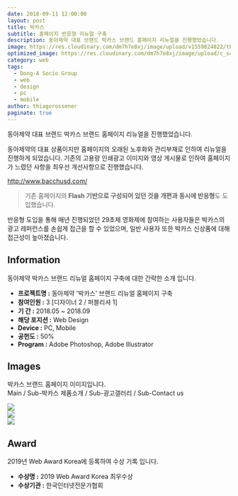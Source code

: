 ```yaml
---
date: 2018-09-11 12:00:00
layout: post
title: 박카스
subtitle: 홈페이지 반응형 리뉴얼 구축
description: 동아제약 대표 브랜드 박카스 브랜드 홈페이지 리뉴얼을 진행했었습니다.
image: https://res.cloudinary.com/dm7h7e8xj/image/upload/v1559824822/theme15_oqsl4z.jpg
optimized_image: https://res.cloudinary.com/dm7h7e8xj/image/upload/c_scale,w_380/v1559824822/theme15_oqsl4z.jpg
category: web
tags:
  - Dong-A Socio Group
  - web
  - design
  - pc
  - mobile
author: thiagorossener
paginate: true
---
```


<link rel="stylesheet" href="/assets/css/slick.css">
<link rel="stylesheet" href="/assets/css/slick-theme.css">


동아제약 대표 브랜드 박카스 브랜드 홈페이지 리뉴얼을 진행했었습니다.

동아제약의 대표 상품이지만 홈페이지의 오래된 노후화와 관리부재로 인하여 리뉴얼을 진행하게 되었습니다.
기존의 고용량 인쇄광고 이미지와 영상 게시물로 인하여 홈페이지가 느렸던 사항을 최우선 개선사항으로 진행했습니다.



<a href="http://www.bacchusd.com/" target="_blank">http://www.bacchusd.com/</a>


> 기존 홈페이지의 **Flash 기반으로 구성되어 있던 것을 개편과 동시에 반응형**도 도입했습니다.

반응형 도입을 통해 매년 진행되었던 29초제 영화제에 참여하는 사용자들은 박카스의 광고 레퍼런스를 손쉽게 접근을 할 수 있었으며, 
일반 사용자 또한 박카스 신상품에 대해 접근성이 높아졌습니다.


<!--page-->

## Information

동아제약 박카스 브랜드 리뉴얼 홈페이지 구축에 대한 간략한 소개 입니다.

- **프로젝트명 :** 동아제약 '박카스' 브랜드 리뉴얼 홈페이지 구축
- **참여인원 :** 3 [디자이너 2 / 퍼블리셔 1]
- **기 간 :** 2018.05 ~ 2018.09 
- **해당 포지션 :** Web Design
- **Device :** PC, Mobile
- **공헌도 :** 50%
- **Program :** Adobe Photoshop, Adobe Illustrator


<!--page-->

## Images

박카스 브랜드 홈페이지 이미지입니다.<br>
Main / Sub-박카스 제품소개 / Sub-광고갤러리 / Sub-Contact us

<section class="quotes">
  <div class="bubble">
    <img src="/assets/img/slide/bacchusd01.jpg" />
  </div>
  <div class="bubble">
    <img src="/assets/img/slide/bacchusd02.jpg" /> 
  </div>
  <div class="bubble">
    <img src="/assets/img/slide/bacchusd03.jpg" /> 
  </div>
</section>

<!--page-->

## Award

2019년 Web Award Korea에 등록하여 수상 기록 입니다.

- **수상명 :** 2019 Web Award Korea 최우수상
- **수상기관 :** 한국인터넷전문가협회


<!--page-->



<script type="text/javascript" src="https://cdnjs.cloudflare.com/ajax/libs/jquery/2.1.3/jquery.min.js"></script>
<script type="text/javascript" src="https://cdn.jsdelivr.net/jquery.slick/1.5.0/slick.min.js"></script>

<script>
	$('.quotes').slick({
  dots: true,
  infinite: true,
  autoplay: false,
  autoplaySpeed: 6000,
  speed: 800,
  slidesToShow: 1,
  adaptiveHeight: true
});
$( document ).ready(function() {
$('.no-fouc').removeClass('no-fouc');
});
</script>